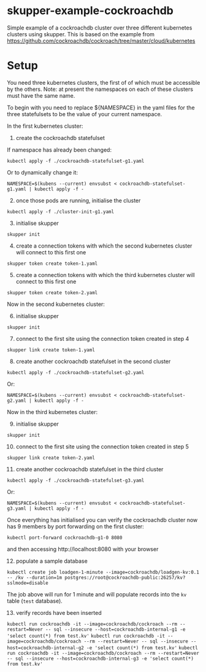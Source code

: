 # skupper-example-cockroachdb

Simple example of a cockroachdb cluster over three different kubernetes
clusters using skupper. This is based on the example from
https://github.com/cockroachdb/cockroach/tree/master/cloud/kubernetes

# Setup

You need three kubernetes clusters, the first of of which must be
accessible by the others. Note: at present the namespaces on each of
these clusters must have the same name.

To begin with you need to replace ${NAMESPACE} in the yaml files for
the three statefulsets to be the value of your current namespace.

In the first kubernetes cluster:

1. create the cockroachdb statefulset

If namespace has already been changed:

```kubectl apply -f ./cockroachdb-statefulset-g1.yaml```

Or to dynamically change it:

```NAMESPACE=$(kubens --current) envsubst < cockroachdb-statefulset-g1.yaml | kubectl apply -f -```

2. once those pods are running, initialise the cluster

```kubectl apply -f ./cluster-init-g1.yaml```

3. initialise skupper

```skupper init```

4. create a connection tokens with which the second kubernetes cluster
will connect to this first one

```skupper token create token-1.yaml```

5. create a connection tokens with which the third kubernetes cluster
will connect to this first one

```skupper token create token-2.yaml```

Now in the second kubernetes cluster:

6. initialise skupper

```skupper init```

7. connect to the first site using the connection token created in step 4

```skupper link create token-1.yaml```

8. create another cockroachdb statefulset in the second cluster

```kubectl apply -f ./cockroachdb-statefulset-g2.yaml```

Or:

```NAMESPACE=$(kubens --current) envsubst < cockroachdb-statefulset-g2.yaml | kubectl apply -f -```

Now in the third kubernetes cluster:

9. initialise skupper

```skupper init```

10. connect to the first site using the connection token created in step 5

```skupper link create token-2.yaml```

11. create another cockroachdb statefulset in the third cluster

```kubectl apply -f ./cockroachdb-statefulset-g3.yaml```

Or:

```NAMESPACE=$(kubens --current) envsubst < cockroachdb-statefulset-g3.yaml | kubectl apply -f -```

Once everything has initialised you can verify the cockroachdb cluster now has 9 members by port forwarding on the first cluster:

```kubectl port-forward cockroachdb-g1-0 8080```

and then accessing http://localhost:8080 with your browser

12. populate a sample database

```kubectl create job loadgen-1-minute --image=cockroachdb/loadgen-kv:0.1 -- /kv --duration=1m postgres://root@cockroachdb-public:26257/kv?sslmode=disable```

The job above will run for 1 minute and will populate records into the `kv` table (`test` database).

13. verify records have been inserted

```kubectl run cockroachdb -it --image=cockroachdb/cockroach --rm --restart=Never -- sql --insecure --host=cockroachdb-internal-g1 -e 'select count(*) from test.kv'```
```kubectl run cockroachdb -it --image=cockroachdb/cockroach --rm --restart=Never -- sql --insecure --host=cockroachdb-internal-g2 -e 'select count(*) from test.kv'```
```kubectl run cockroachdb -it --image=cockroachdb/cockroach --rm --restart=Never -- sql --insecure --host=cockroachdb-internal-g3 -e 'select count(*) from test.kv'```
